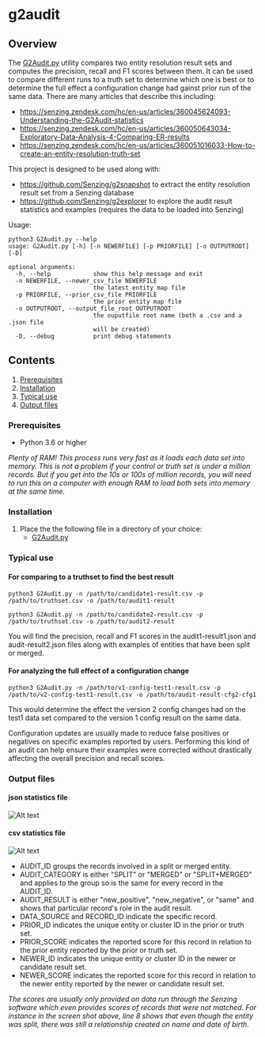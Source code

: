 # g2audit

## Overview

The [G2Audit.py](G2Audit.py) utility compares two entity resolution result sets and computes the precision, recall and F1 scores between them. It
can be used to compare different runs to a truth set to determine which one is best or to determine the full effect a configuration change had
gainst prior run of the same data.  There are many articles that describe this including:
- https://senzing.zendesk.com/hc/en-us/articles/360045624093-Understanding-the-G2Audit-statistics
- https://senzing.zendesk.com/hc/en-us/articles/360050643034-Exploratory-Data-Analysis-4-Comparing-ER-results
- https://senzing.zendesk.com/hc/en-us/articles/360051016033-How-to-create-an-entity-resolution-truth-set

This project is designed to be used along with:
* https://github.com/Senzing/g2snapshot to extract the entity resolution result set from a Senzing database
* https://github.com/Senzing/g2explorer to explore the audit result statistics and examples (requires the data to be loaded into Senzing)

Usage:

```console
python3 G2Audit.py --help
usage: G2Audit.py [-h] [-n NEWERFILE] [-p PRIORFILE] [-o OUTPUTROOT] [-D]

optional arguments:
  -h, --help            show this help message and exit
  -n NEWERFILE, --newer_csv_file NEWERFILE
                        the latest entity map file
  -p PRIORFILE, --prior_csv_file PRIORFILE
                        the prior entity map file
  -o OUTPUTROOT, --output_file_root OUTPUTROOT
                        the ouputfile root name (both a .csv and a .json file
                        will be created)
  -D, --debug           print debug statements
  ```

## Contents

1. [Prerequisites](#prerequisites)
2. [Installation](#installation)
3. [Typical use](#typical-use)
4. [Output files](#output-files)

### Prerequisites
- Python 3.6 or higher

*Plenty of RAM! This process runs very fast as it loads each data set into memory. This is not a problem if your control or truth set is under a million records.  But if you get into the
10s or 100s of million records, you will need to run this on a computer with enough RAM to load both sets into memory at the same time.*

### Installation

1. Place the the following file in a directory of your choice:
    - [G2Audit.py](G2Audit.py)

### Typical use

#### For comparing to a truthset to find the best result
```console
python3 G2Audit.py -n /path/to/candidate1-result.csv -p /path/to/truthset.csv -o /path/to/audit1-result

python3 G2Audit.py -n /path/to/candidate2-result.csv -p /path/to/truthset.csv -o /path/to/audit2-result
```
You will find the precision, recall and F1 scores in the audit1-result1.json and audit-result2.json files along with examples of entities that have been split or merged.

#### For analyzing the full effect of a configuration change
```console
python3 G2Audit.py -n /path/to/v1-config-test1-result.csv -p /path/to/v2-config-test1-result.csv -o /path/to/audit-result-cfg2-cfg1
```
This would determine the effect the version 2 config changes had on the test1 data set compared to the version 1 config result on the same data.

Configuration updates are usually made to reduce false positives or negatives on specific examples reported by users.  Performing this kind of an audit can help ensure their examples
were corrected without drastically affecting the overall precision and recall scores.

### Output files

#### json statistics file

![Alt text](images/json-file-screenshot.jpg?raw=true "Screen shot")

#### csv statistics file

![Alt text](images/csv-file-screenshot.jpg?raw=true "Screen shot")

* AUDIT_ID groups the records involved in a split or merged entity.
* AUDIT_CATEGORY is either "SPLIT" or "MERGED" or "SPLIT+MERGED" and applies to the group so is the same for every record in the AUDIT_ID.
* AUDIT_RESULT is either "new_positive", "new_negative", or "same" and shows that particular record's role in the audit result.
* DATA_SOURCE and RECORD_ID indicate the specific record.
* PRIOR_ID indicates the unique entity or cluster ID in the prior or truth set.
* PRIOR_SCORE indicates the reported score for this record in relation to the prior entity reported by the prior or truth set.
* NEWER_ID indicates the unique entity or cluster ID in the newer or candidate result set.
* NEWER_SCORE indicates the reported score for this record in relation to the newer entity reported by the newer or candidate result set.

*The scores are usually only provided on data run through the Senzing software which even provides scores of records that were not matched.
For instance in the screen shot above, line 8 shows that even though the entity was split, there was still a relationship created on name and
date of birth.*
